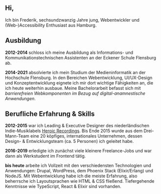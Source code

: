 <h2>Hi,</h2>

Ich bin Frederik, sechsundzwanzig Jahre jung, Webentwickler und (Web-)Accessibility Enthusiast aus Hamburg.

## Ausbildung

**2012-2014** schloss ich meine Ausbildung als Informations- und Kommunikationstechnischen Assistenten an der Eckener Schule Flensburg ab.

**2014-2021** absolvierte ich mein Studium der Medieninformatik an der Hochschule Flensburg. In den Bereichen Webentwicklung, UI/UX-Design und Konzeptentwicklung eignete ich mir dort wichtige Fähigkeiten an, die ich heute weiterhin ausbaue. Meine Bachelorarbeit befasst sich mit _barrierefreien Webkomponenten im Bezug auf digital-anamnestische Anwendungen_.

## Berufliche Erfahrung & Skills

**2012-2015** war ich Leading & Executive Designer des niederländischen Indie-Musiklabels [Heroic Recordings](https://heroic.family). Bis Ende 2015 wurde aus dem Drei-Mann-Team eine 20 köpfiges, internationales Unternehmen, dessen Design- & Entwicklungsteam (ca. 5 Personen) ich geleitet habe.

**2016-2019** erledigte ich zunächst viele kleinere Freelance-Jobs und war dann als Werkstudent im Frontend tätig.

**bis heute** arbeite ich Vollzeit mit den verschiedensten Technologien und Anwendungen: Drupal, WordPress, dem Phoenix Stack (Elixir/Erlang) und NodeJS. Mit Webentwicklung habe ich die meiste Erfahrung, also beherrsche ich Layoutsprachen wie HTML & CSS fließend. Tiefergehende Kenntnisse wie TypeScript, React & Elixir sind vorhanden.
